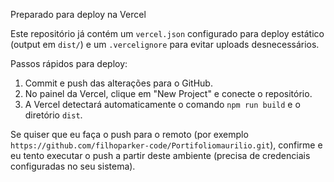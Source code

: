 Preparado para deploy na Vercel

Este repositório já contém um `vercel.json` configurado para deploy estático (output em `dist/`) e um `.vercelignore` para evitar uploads desnecessários.

Passos rápidos para deploy:

1. Commit e push das alterações para o GitHub.
2. No painel da Vercel, clique em "New Project" e conecte o repositório.
3. A Vercel detectará automaticamente o comando `npm run build` e o diretório `dist`.

Se quiser que eu faça o push para o remoto (por exemplo `https://github.com/filhoparker-code/Portifoliomaurilio.git`), confirme e eu tento executar o push a partir deste ambiente (precisa de credenciais configuradas no seu sistema).
